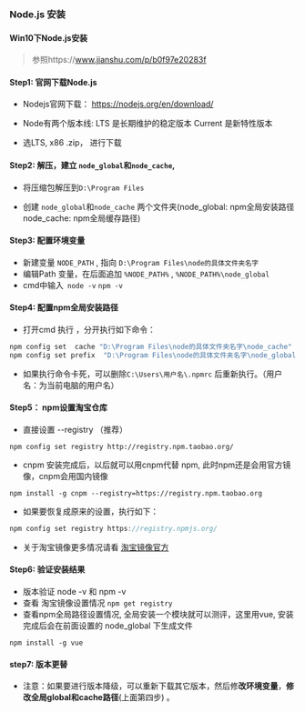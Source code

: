 ### Node.js 安装

#### Win10下Node.js安装

> 参照https://www.jianshu.com/p/b0f97e20283f

#### Step1:  官网下载Node.js

* Nodejs官网下载： https://nodejs.org/en/download/

* Node有两个版本线: LTS 是长期维护的稳定版本 Current 是新特性版本

* 选LTS, x86 .zip， 进行下载

#### Step2: 解压，建立 `node_global`和`node_cache`,

* 将压缩包解压到`D:\Program Files`

* 创建 `node_global`和`node_cache` 两个文件夹(node_global: npm全局安装路径 node_cache: npm全局缓存路径)

#### Step3: 配置环境变量

* 新建变量 `NODE_PATH` , 指向 `D:\Program Files\node的具体文件夹名字`
* 编辑Path 变量，在后面追加 `%NODE_PATH%` ,  `%NODE_PATH%\node_global`
* cmd中输入` node -v`   `npm -v` 

#### Step4: 配置npm全局安装路径

- 打开cmd 执行 ，分开执行如下命令：

```cmd
npm config set  cache "D:\Program Files\node的具体文件夹名字\node_cache"
npm config set prefix  "D:\Program Files\node的具体文件夹名字\node_global"
```

* 如果执行命令卡死，可以删除`C:\Users\用户名\.npmrc` 后重新执行。（用户名：为当前电脑的用户名）

#### Step5： npm设置淘宝仓库

* 直接设置 --registry （推荐）

```
npm config set registry http://registry.npm.taobao.org/
```

- cnpm 安装完成后，以后就可以用cnpm代替 npm, 此时npm还是会用官方镜像，cnpm会用国内镜像

```
npm install -g cnpm --registry=https://registry.npm.taobao.org
```

- 如果要恢复成原来的设置，执行如下：

```cpp
npm config set registry https://registry.npmjs.org/
```

- 关于淘宝镜像更多情况请看 [淘宝镜像官方](https://link.jianshu.com/?t=http%3A%2F%2Fnpm.taobao.org%2F)

#### Step6:  验证安装结果

* 版本验证 node -v 和 npm -v 
* 查看 淘宝镜像设置情况  `npm get registry `
* 查看npm全局路径设置情况, 全局安装一个模块就可以测评，这里用vue, 安装完成后会在前面设置的 node_global 下生成文件

```
npm install -g vue
```

#### step7: 版本更替

* 注意：如果要进行版本降级，可以重新下载其它版本，然后修**改环境变量**，**修改全局global和cache路径**(上面第四步) 。